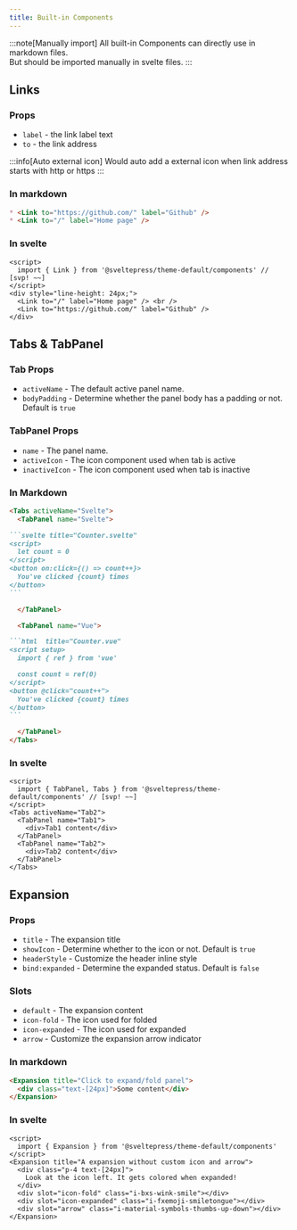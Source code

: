 ```yaml
---
title: Built-in Components
---
```


:::note[Manually import]
All built-in Components can directly use in markdown files.  
But should be imported manually in svelte files. 
:::

## Links

### Props

* `label` - the link label text
* `to` - the link address

:::info[Auto external icon]
Would auto add a external icon when link address starts with http or https
:::

### In markdown

```md live
* <Link to="https://github.com/" label="Github" />  
* <Link to="/" label="Home page" />
```

### In svelte

```svelte live
<script>
  import { Link } from '@sveltepress/theme-default/components' // [svp! ~~]
</script>
<div style="line-height: 24px;">
  <Link to="/" label="Home page" /> <br />
  <Link to="https://github.com/" label="Github" />
</div>
```

## Tabs & TabPanel

### Tab Props

* `activeName` - The default active panel name.
* `bodyPadding` - Determine whether the panel body has a padding or not. Default is `true`

### TabPanel Props

* `name` - The panel name.
* `activeIcon` - The icon component used when tab is active
* `inactiveIcon` - The icon component used when tab is inactive


### In Markdown

````md live
<Tabs activeName="Svelte">
  <TabPanel name="Svelte">

```svelte title="Counter.svelte"
<script>
  let count = 0
</script>
<button on:click={() => count++}>
  You've clicked {count} times
</button>
```

  </TabPanel>

  <TabPanel name="Vue">

```html  title="Counter.vue"
<script setup>
  import { ref } from 'vue'

  const count = ref(0)
</script>
<button @click="count++">
  You've clicked {count} times
</button>
```

  </TabPanel>
</Tabs>
````

### In svelte

```svelte live
<script>
  import { TabPanel, Tabs } from '@sveltepress/theme-default/components' // [svp! ~~]
</script>
<Tabs activeName="Tab2">
  <TabPanel name="Tab1">
    <div>Tab1 content</div>
  </TabPanel>
  <TabPanel name="Tab2">
    <div>Tab2 content</div>
  </TabPanel>
</Tabs>
```

## Expansion

### Props

* `title` - The expansion title
* `showIcon` - Determine whether to the icon or not. Default is `true`
* `headerStyle` - Customize the header inline style
* `bind:expanded` - Determine the expanded status. Default is `false`

### Slots

* `default` - The expansion content
* `icon-fold` - The icon used for folded
* `icon-expanded` - The icon used for expanded
* `arrow` - Customize the expansion arrow indicator

### In markdown

```md live
<Expansion title="Click to expand/fold panel">
  <div class="text-[24px]">Some content</div>
</Expansion>
```
### In svelte

```svelte live
<script>
  import { Expansion } from '@sveltepress/theme-default/components'
</script>
<Expansion title="A expansion without custom icon and arrow">
  <div class="p-4 text-[24px]">
    Look at the icon left. It gets colored when expanded!
  </div>
  <div slot="icon-fold" class="i-bxs-wink-smile"></div>
  <div slot="icon-expanded" class="i-fxemoji-smiletongue"></div>
  <div slot="arrow" class="i-material-symbols-thumbs-up-down"></div>
</Expansion>
```
